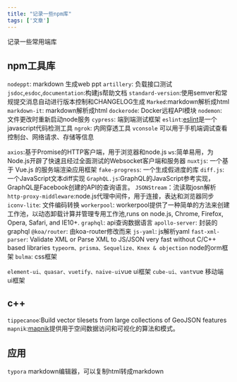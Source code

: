 ```yaml
---
title: "记录一些npm库"
tags: ['文章']
---
```

记录一些常用端库

## npm工具库
<!-- 工具 -->
`nodeppt`: markdown 生成web ppt
`artillery`: 负载接口测试
`jsdoc`,`esdoc`,`documentation`:构建js帮助文档
`standard-version`:使用semver和常规提交消息自动进行版本控制和CHANGELOG生成
`Marked`:markdown解析成html
`markdown-it`: markdown解析成html
`dockerode`: Docker远程API模块
`nodemon`: 文件更改时重新启动node服务
`cypress`: 端到端测试框架
`eslint`:[eslint](https://eslint.bootcss.com/)是一个javascript代码检测工具
`ngrok`: 内网穿透工具
`vconsole` 可以用于手机端调试查看控制台、网络请求、存储等信息
<!-- 代码 -->
`axios`:基于Promise的HTTP客户端，用于浏览器和node.js
`ws`:简单易用，为Node.js开辟了快速且经过全面测试的Websocket客户端和服务器
`nuxtjs`: 一个基于 Vue.js 的服务端渲染应用框架
`fake-progress`: 一个生成假进度的库
`diff.js`: 一个JavaScript文本diff实现
`GraphQL.js`:GraphQL的JavaScript参考实现，GraphQL是Facebook创建的API的查询语言。
`JSONStream`：流读取josn解析
`http-proxy-middleware`:node.js代理中间件，用于连接，表达和浏览器同步
`iconv-lite`: 文件编码转换
`workerpool`: workerpool提供了一种简单的方法来创建工作池，以动态卸载计算并管理专用工作池,runs on node.js, Chrome, Firefox, Opera, Safari, and IE10+.
`graphql`: api查询数据语言
`apollo-server`: 封装的graphql
`@koa/router`: 由koa-router修改而来
`js-yaml`: js解析yaml
`fast-xml-parser`: Validate XML or Parse XML to JS/JSON very fast without C/C++ based libraries
`typeorm、prisma、Sequelize、Knex & objection` node的orm框架
`bulma`: css框架
<!-- vue -->
`element-ui、quasar、vuetify、naive-ui`vue ui框架
`cube-ui、vant`vue 移动端 ui框架

## c++
`tippecanoe`:Build vector tilesets from large collections of GeoJSON features
`mapnik`:[mapnik](http://mapnik.org)提供用于空间数据访问和可视化的算法和模式。

## 应用
`typora` markdown编辑器，可以复制html转成markdown
